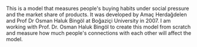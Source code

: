 This is a model that measures people's buying habits under social pressure and the market share of products. It was developed
by Amaç Herdağdelen and Prof Dr Osman Haluk Bingöl at Boğaziçi University in 2007. I am working with Prof. Dr. Osman Haluk
Bingöl to create this model from scratch and measure how much people's connections with each other will affect the model.
